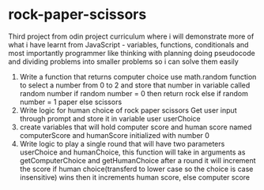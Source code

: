 # rock-paper-scissors
Third project from odin project curriculum where i will demonstrate more of what i have learnt from JavaScript - variables, functions, conditionals and most importantly programmer like thinking with planning doing pseudocode and dividing problems into smaller problems so i can solve them easily
1. Write a function that returns computer choice
    use math.random function to select a number from 0 to 2 and store that number in variable called random number
    if random number = 0 then return rock else if random number = 1 paper else scissors
2. Write logic for human choice of rock paper scissors
    Get user input through prompt and store it in variable user userChoice
3. create variables that will hold computer score and human score named computerScore and humanScore initialized with number 0
4. Write logic to play a single round that will have two parameters userChoice and humanChoice, this function will take in arguments as getComputerChoice and getHumanChoice after a round it will increment the score 
  if human choice(transferd to lower case so the choice is case insensitive) wins then it increments human score, else computer score 